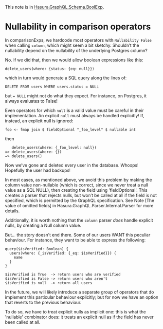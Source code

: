 This note is in [Hasura.GraphQL.Schema.BoolExp](https://github.com/hasura/graphql-engine/blob/master/server/src-lib/Hasura/GraphQL/Schema/BoolExp.hs#L236).

# Nullability in comparison operators


In comparisonExps, we hardcode most operators with `Nullability False` when
calling `column`, which might seem a bit sketchy. Shouldn’t the nullability
depend on the nullability of the underlying Postgres column?

No. If we did that, then we would allow boolean expressions like this:

    delete_users(where: {status: {eq: null}})

which in turn would generate a SQL query along the lines of:

    DELETE FROM users WHERE users.status = NULL

but `= NULL` might not do what they expect. For instance, on Postgres, it always
evaluates to False!

Even operators for which `null` is a valid value must be careful in their
implementation. An explicit `null` must always be handled explicitly! If,
instead, an explicit null is ignored:

    foo <- fmap join $ fieldOptional "_foo_level" $ nullable int

then

       delete_users(where: {_foo_level: null})
    => delete_users(where: {})
    => delete_users()

Now we’ve gone and deleted every user in the database. Whoops! Hopefully the
user had backups!

In most cases, as mentioned above, we avoid this problem by making the column
value non-nullable (which is correct, since we never treat a null value as a SQL
NULL), then creating the field using 'fieldOptional'. This creates a parser that
rejects nulls, but won’t be called at all if the field is not specified, which
is permitted by the GraphQL specification. See Note [The value of omitted
fields] in Hasura.GraphQL.Parser.Internal.Parser for more details.

Additionally, it is worth nothing that the `column` parser *does* handle
explicit nulls, by creating a Null column value.

But... the story doesn't end there. Some of our users WANT this peculiar
behaviour. For instance, they want to be able to express the following:

    query($isVerified: Boolean) {
      users(where: {_isVerified: {_eq: $isVerified}}) {
        name
      }
    }

    $isVerified is True  -> return users who are verified
    $isVerified is False -> return users who aren't
    $isVerified is null  -> return all users

In the future, we will likely introduce a separate group of operators that do
implement this particular behaviour explicitly; but for now we have an option that
reverts to the previous behaviour.

To do so, we have to treat explicit nulls as implicit one: this is what the
'nullable' combinator does: it treats an explicit null as if the field has never
been called at all.


